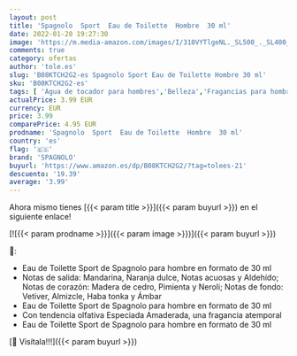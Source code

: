 ```yaml
---
layout: post
title: 'Spagnolo  Sport  Eau de Toilette  Hombre  30 ml'
date: 2022-01-20 19:27:30
image: 'https://m.media-amazon.com/images/I/310VYTlgeNL._SL500_._SL400_.jpg'
comments: true
category: ofertas
author: 'tole.es'
slug: 'B08KTCH2G2-es Spagnolo Sport Eau de Toilette Hombre 30 ml'
sku: 'B08KTCH2G2-es'
tags: [ 'Agua de tocador para hombres','Belleza','Fragancias para hombres','Perfumes y fragancias','de','eau','spagnolo','toilette', ]
actualPrice: 3.99 EUR
currency: EUR
price: 3.99
comparePrice: 4.95 EUR
prodname: 'Spagnolo  Sport  Eau de Toilette  Hombre  30 ml'
country: 'es'
flag: '🇪🇸'
brand: 'SPAGNOLO'
buyurl: 'https://www.amazon.es/dp/B08KTCH2G2/?tag=tolees-21'
descuento: '19.39'
average: '3.99'
---
```


Ahora mismo tienes [{{< param title >}}]({{< param buyurl >}}) en el siguiente enlace!

[![{{< param prodname >}}]({{< param image >}})]({{< param buyurl >}})

🔎:

- Eau de Toilette Sport de Spagnolo para hombre en formato de 30 ml
- Notas de salida: Mandarina, Naranja dulce, Notas acuosas y Aldehído; Notas de corazón: Madera de cedro, Pimienta y Neroli; Notas de fondo: Vetiver, Almizcle, Haba tonka y Ámbar
- Eau de Toilette Sport de Spagnolo para hombre en formato de 30 ml
- Con tendencia olfativa Especiada Amaderada, una fragancia atemporal
- Eau de Toilette Sport de Spagnolo para hombre en formato de 30 ml

[🛒 Visítala!!!]({{< param buyurl >}})
